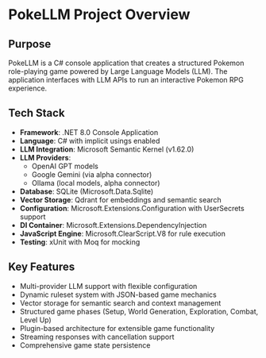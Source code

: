 # PokeLLM Project Overview

## Purpose
PokeLLM is a C# console application that creates a structured Pokemon role-playing game powered by Large Language Models (LLM). The application interfaces with LLM APIs to run an interactive Pokemon RPG experience.

## Tech Stack
- **Framework**: .NET 8.0 Console Application
- **Language**: C# with implicit usings enabled
- **LLM Integration**: Microsoft Semantic Kernel (v1.62.0)
- **LLM Providers**: 
  - OpenAI GPT models
  - Google Gemini (via alpha connector)
  - Ollama (local models, alpha connector)
- **Database**: SQLite (Microsoft.Data.Sqlite)
- **Vector Storage**: Qdrant for embeddings and semantic search
- **Configuration**: Microsoft.Extensions.Configuration with UserSecrets support
- **DI Container**: Microsoft.Extensions.DependencyInjection
- **JavaScript Engine**: Microsoft.ClearScript.V8 for rule execution
- **Testing**: xUnit with Moq for mocking

## Key Features
- Multi-provider LLM support with flexible configuration
- Dynamic ruleset system with JSON-based game mechanics
- Vector storage for semantic search and context management
- Structured game phases (Setup, World Generation, Exploration, Combat, Level Up)
- Plugin-based architecture for extensible game functionality
- Streaming responses with cancellation support
- Comprehensive game state persistence